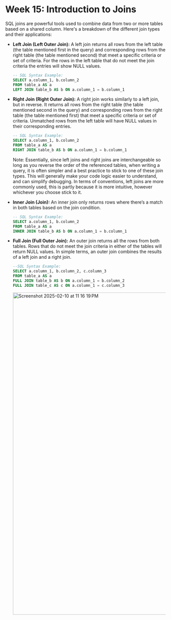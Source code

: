 <h1>Week 15: Introduction to Joins</h1>

SQL joins are powerful tools used to combine data from two or more tables based on a shared column. Here's a breakdown of the different join types and their applications:
<ul>
<li><b>Left Join (Left Outer Join):</b> A left join returns all rows from the left table (the table mentioned first in the query) and corresponding  rows from the right table (the table mentioned second) that meet a specific criteria or set of criteria. For the rows in the left table that do not meet the join criteria the entries will show NULL values. </li>
             
```sql
-- SQL Syntax Example:
SELECT a.column_1, b.column_2
FROM table_a AS a
LEFT JOIN table_b AS b ON a.column_1 = b.column_1
```

<li><b>Right Join (Right Outer Join):</b> A right join works similarly to a left join,  but in reverse. It returns all rows from the right table (the table mentioned second in the query) and corresponding  rows from the right table (the table mentioned first) that meet a specific criteria or set of criteria. Unmatched rows from the left table will have NULL values in their corresponding entries.</li>

```sql
-- SQL Syntax Example:
SELECT a.column_1, b.column_2
FROM table_a AS a
RIGHT JOIN table_b AS b ON a.column_1 = b.column_1
```

Note: Essentially, since left joins and right joins are interchangeable so long as you reverse the order of the referenced tables, when writing a query, it is often simpler and a best practice to stick to one of these join types. This will generally make your code logic easier to understand, and  can simplify debugging. In terms of conventions, left joins are more commonly used, this is partly because it is more intuitive, however whichever you choose stick to it.


<li><b>Inner Join (Join):</b> An inner join only returns rows where there’s a match in both tables based on the join condition.</li>

```sql
-- SQL Syntax Example:
SELECT a.column_1, b.column_2
FROM table_a AS a
INNER JOIN table_b AS b ON a.column_1 = b.column_1
```

<li><b>Full Join (Full Outer Join):</b> An outer join returns all the rows from both tables. Rows that do not meet the join criteria in either of the tables will return NULL values. In simple terms, an outer join combines the results of a left join and a right join.</li>

```sql
--SQL Syntax Example:
SELECT a.column_1, b.column_2, c.column_3
FROM table_a AS a
FULL JOIN table_b AS b ON a.column_1 = b.column_2
FULL JOIN table_c AS c ON a.column_1 = c.column_3
```

<img width="1010" alt="Screenshot 2025-02-10 at 11 16 19 PM" src="https://github.com/user-attachments/assets/40679a2a-e6af-4ccb-9fbb-5d6c6b2b677e" />


